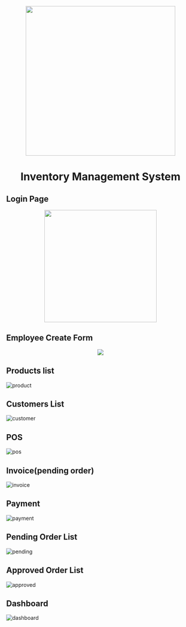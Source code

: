 <p align="center"><a href="https://laravel.com" target="_blank"><img src="https://raw.githubusercontent.com/laravel/art/master/logo-lockup/5%20SVG/2%20CMYK/1%20Full%20Color/laravel-logolockup-cmyk-red.svg" width="400"></a></p>

<h1 align="center">Inventory Management System</h1>


## Login Page

<p align="center">
<img width="300px" height="300px" src="https://user-images.githubusercontent.com/80118217/182118383-90cdb0e7-0458-44fc-86b7-f829c73d1014.JPG"/>
</p>


## Employee Create Form

<p align="center">
<img src="https://user-images.githubusercontent.com/80118217/182120495-eabeb2bb-f6c9-4f48-94e2-6a3c65a14156.JPG">
</p>

## Products list
![product](https://user-images.githubusercontent.com/80118217/183303865-618e7f5d-dc84-4529-b332-de33bf7bc944.JPG)

## Customers List

![customer](https://user-images.githubusercontent.com/80118217/183304071-c1bf2d14-9fdd-49de-89e0-65a67076ba22.JPG)

##  POS

![pos](https://user-images.githubusercontent.com/80118217/184341604-8765ef84-8776-4111-a197-766544b887ca.JPG)

## Invoice(pending order)

![invoice](https://user-images.githubusercontent.com/80118217/184342103-5dede9cb-9515-40aa-8ce1-04dce3b95656.JPG)

## Payment

![payment](https://user-images.githubusercontent.com/80118217/184342297-a724a42d-47cc-4f0c-a98b-1d8f21fdad0a.JPG)

## Pending Order List

![pending](https://user-images.githubusercontent.com/80118217/184342476-c1f03518-7b6c-4b5d-99a6-550dd0a58d10.JPG)

## Approved Order List

![approved](https://user-images.githubusercontent.com/80118217/184342613-5e6718dd-a655-4105-851e-d29c0cf89203.JPG)

## Dashboard

![dashboard](https://user-images.githubusercontent.com/80118217/184343036-d7d3b26d-be84-40c2-a9ba-9a4737ea15e2.JPG)

